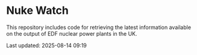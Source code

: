 # Nuke Watch

This repository includes code for retrieving the latest information available on the output of EDF nuclear power plants in the UK.

Last updated: 2025-08-14 09:19